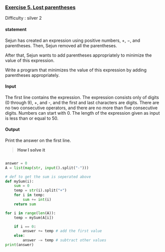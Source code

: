 ### [Exercise 5. Lost parentheses](https://www.acmicpc.net/problem/1541#)

Difficulty : silver 2

#### statement

Sejun has created an expression using positive numbers, +, −, and parentheses. Then, Sejun removed all the parentheses.

After that, Sejun wants to add parentheses appropriately to minimize the value of this expression.

Write a program that minimizes the value of this expression by adding parentheses appropriately.

#### Input

The first line contains the expression. The expression consists only of digits (0 through 9), +, and -, and the first and last characters are digits. There are no two consecutive operators, and there are no more than five consecutive digits. Numbers can start with 0. The length of the expression given as input is less than or equal to 50.

#### Output

Print the answer on the first line.



>**How I solve it**

```python

answer = 0
A = list(map(str, input().split("-")))

# def to get the sum is seperated above
def mySum(i):
    sum = 0
    temp = str(i).split("+")
    for i in temp:
        sum += int(i)
    return sum

for i in range(len(A)):
    temp = mySum(A[i])

    if i == 0:
        answer += temp # add the first value
    else:
        answer -= temp # subtract other values
print(answer)
```